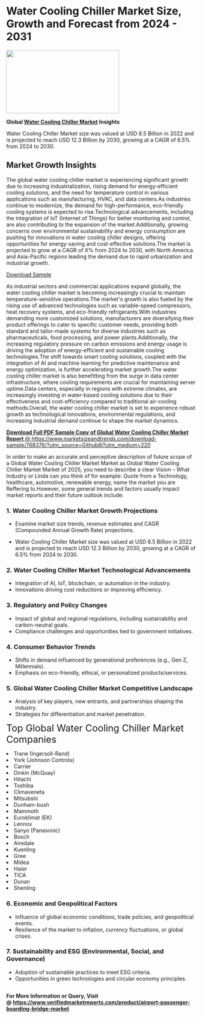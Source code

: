 <H1>Water Cooling Chiller Market Size, Growth and Forecast from 2024 - 2031</H1><img class="aligncenter size-medium wp-image-584254" src="https://thirdeyenews.in/wp-content/uploads/2024/09/Global-Market-Research-300x168.jpeg" alt="" width="300" height="168" /><p><strong>Global&nbsp;<a href="https://www.marketsizeandtrends.com/download-sample/768376/?utm_source=Github8j?utm_medium=220">Water Cooling Chiller Market</a> Insights</strong></p><p>Water Cooling Chiller Market size was valued at USD 8.5 Billion in 2022 and is projected to reach USD 12.3 Billion by 2030, growing at a CAGR of 6.5% from 2024 to 2030.</p><p><h2>Market Growth Insights</h2> <p>The global water cooling chiller market is experiencing significant growth due to increasing industrialization, rising demand for energy-efficient cooling solutions, and the need for temperature control in various applications such as manufacturing, HVAC, and data centers.As industries continue to modernize, the demand for high-performance, eco-friendly cooling systems is expected to rise.Technological advancements, including the integration of IoT (Internet of Things) for better monitoring and control, are also contributing to the expansion of the market.Additionally, growing concerns over environmental sustainability and energy consumption are pushing for innovations in water cooling chiller designs, offering opportunities for energy-saving and cost-effective solutions.The market is projected to grow at a CAGR of X% from 2024 to 2030, with North America and Asia-Pacific regions leading the demand due to rapid urbanization and industrial growth.</p> <p><a href="download-link">Download Sample</a></p> <p>As industrial sectors and commercial applications expand globally, the water cooling chiller market is becoming increasingly crucial to maintain temperature-sensitive operations.The market's growth is also fueled by the rising use of advanced technologies such as variable-speed compressors, heat recovery systems, and eco-friendly refrigerants.With industries demanding more customized solutions, manufacturers are diversifying their product offerings to cater to specific customer needs, providing both standard and tailor-made systems for diverse industries such as pharmaceuticals, food processing, and power plants.Additionally, the increasing regulatory pressure on carbon emissions and energy usage is driving the adoption of energy-efficient and sustainable cooling technologies.The shift towards smart cooling solutions, coupled with the integration of AI and machine learning for predictive maintenance and energy optimization, is further accelerating market growth.The water cooling chiller market is also benefitting from the surge in data center infrastructure, where cooling requirements are crucial for maintaining server uptime.Data centers, especially in regions with extreme climates, are increasingly investing in water-based cooling solutions due to their effectiveness and cost-efficiency compared to traditional air-cooling methods.Overall, the water cooling chiller market is set to experience robust growth as technological innovations, environmental regulations, and increasing industrial demand continue to shape the market dynamics.</p> <p><a href="get-more-link"></p><p><span class=""><strong>Download Full PDF Sample Copy of Global Water Cooling Chiller Market Report</strong> @ <a href="https://www.marketsizeandtrends.com/download-sample/768376/?utm_source=Github8j?utm_medium=220" target="_blank">https://www.marketsizeandtrends.com/download-sample/768376/?utm_source=Github8j?utm_medium=220</a></span></p><p>In order to make an accurate and perceptive description of future scope of a Global&nbsp;Water Cooling Chiller Market Market as Global&nbsp;Water Cooling Chiller Market Market of 2025, you need to describe a clear Vision &ndash; What Industry or Linda can you think of for example: Quote from a Technology, healthcare, automotive, renewable energy, name the market you are Reffering to.However, some general trends and factors usually impact market reports and their future outlook include:</p><h3>1.&nbsp;<strong>Water Cooling Chiller Market Growth Projections</strong></h3><ul><li>Examine market size trends, revenue estimates and CAGR (Compounded Annual Growth Rate) projections.</li><li><p>Water Cooling Chiller Market size was valued at USD 8.5 Billion in 2022 and is projected to reach USD 12.3 Billion by 2030, growing at a CAGR of 6.5% from 2024 to 2030.</p></li></ul><h3>2.&nbsp;<strong>Water Cooling Chiller Market Technological Advancements</strong></h3><ul><li>Integration of AI, IoT, blockchain, or automation in the industry.</li><li>Innovations driving cost reductions or improving efficiency.</li></ul><h3>3.&nbsp;<strong>Regulatory and Policy Changes</strong></h3><ul><li>Impact of global and regional regulations, including sustainability and carbon-neutral goals.</li><li>Compliance challenges and opportunities tied to government initiatives.</li></ul><h3>4.&nbsp;<strong>Consumer Behavior Trends</strong></h3><ul><li>Shifts in demand influenced by generational preferences (e.g., Gen Z, Millennials).</li><li>Emphasis on eco-friendly, ethical, or personalized products/services.</li></ul><h3>5.&nbsp;<strong>Global Water Cooling Chiller Market Competitive Landscape</strong></h3><ul><li>Analysis of key players, new entrants, and partnerships shaping the industry.</li><li>Strategies for differentiation and market penetration.</li></ul><p data-pm-slice="1 1 []"><span style="color: inherit; font-family: inherit; font-size: 25px;">Top Global Water Cooling Chiller Market Companies</span></p><div class="" data-test-id=""><p><li>Trane (Ingersoll-Rand)</li><li> York (Johnson Controls)</li><li> Carrier</li><li> Dinkin (McQuay)</li><li> Hitachi</li><li> Toshiba</li><li> Climaveneta</li><li> Mitsubshi</li><li> Dunham-bush</li><li> Mammoth</li><li> Euroklimat (EK)</li><li> Lennox</li><li> Sanyo (Panasonic)</li><li> Bosch</li><li> Airedale</li><li> Kuenling</li><li> Gree</li><li> Midea</li><li> Haier</li><li> TICA</li><li> Dunan</li><li> Shenling</li></p></div><h3>6.&nbsp;<strong>Economic and Geopolitical Factors</strong></h3><ul><li>Influence of global economic conditions, trade policies, and geopolitical events.</li><li>Resilience of the market to inflation, currency fluctuations, or global crises.</li></ul><h3>7.&nbsp;<strong>Sustainability and ESG (Environmental, Social, and Governance)</strong></h3><ul><li>Adoption of sustainable practices to meet ESG criteria.</li><li>Opportunities in green technologies and circular economy principles.</li></ul><h2><strong style="font-size: 14px;">For More Information or Query, Visit @&nbsp;</strong><a style="background-color: #ffffff; font-size: 14px;" href="https://www.marketsizeandtrends.com/report/water-cooling-chiller-market/" target="_blank">https://www.verifiedmarketreports.com/product/airport-passenger-boarding-bridge-market</a></h2>